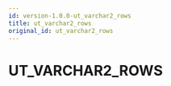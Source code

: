 ```yaml
---
id: version-1.0.0-ut_varchar2_rows
title: ut_varchar2_rows
original_id: ut_varchar2_rows
---
```


# UT_VARCHAR2_ROWS


















 
